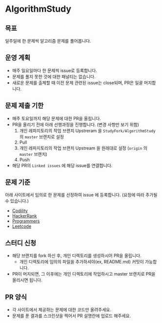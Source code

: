 # AlgorithmStudy
## 목표
일주일에 한 문제씩 알고리즘 문제를 풀어봅니다.

## 운영 계획
- 매주 일요일마다 한 문제씩 issue로 등록합니다.
- 문제를 풀지 못한 것에 대한 패널티는 없습니다.
- 새로운 문제를 출제할 때 이전 문제 관련된 issue는 close되며, PR은 일괄 머지합니다.

## 문제 제출 기한
- 매주 토요일까지 해당 문제에 대한 PR을 올립니다.
- PR을 올리기 전에 아래 선행과정을 진행합니다. (변경 사항만 보기 위함)
  1. 개인 레파지토리의 작업 브랜치 Upstreram 을 `StudyFork/AlgorithmStudy` 의 `master` 브랜치로 설정
  2. Pull
  3. 개인 레파지토리의 작업 브랜치 Upstream 을 원래대로 설정 (`origin` 의 `master` 브랜치)
  4. Push
- 해당 PR의 `Linked issues` 에 해당 issue를 연결합니다.

## 문제 기준
아래 사이트에서 임의로 한 문제를 선정하여 issue 에 등록합니다. (요청에 따라 추가될 수 있습니다.)
- [Codility](https://app.codility.com/programmers/)
- [HackerRank](https://www.hackerrank.com/)
- [Programmers](https://programmers.co.kr/)
- [Leetcode](https://leetcode.com/)

## 스터디 신청
- 해당 브랜치를 fork 하신 후, 개인 디렉토리를 생성하시어 PR을 올립니다.
  - 개인 디렉토리에 임의의 파일을 추가하셔야(ex, README.md) 커밋이 가능합니다.
- PR이 머지되면, 그 이후에는 개인 디렉토리에 작업하시고 master 브랜치로 PR을 올리시면 됩니다.

## PR 양식
- 각 사이트에서 제공하는 문제에 대한 코드만 올려주세요.
- 문제를 푼 결과를 스크린샷을 찍어서 PR 설명란에 업로드 해주세요.
